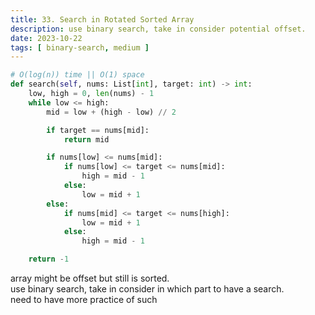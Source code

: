 ```yaml
---
title: 33. Search in Rotated Sorted Array
description: use binary search, take in consider potential offset.
date: 2023-10-22
tags: [ binary-search, medium ] 
---
```


```python
# O(log(n)) time || O(1) space
def search(self, nums: List[int], target: int) -> int:
    low, high = 0, len(nums) - 1
    while low <= high:
        mid = low + (high - low) // 2

        if target == nums[mid]:
            return mid

        if nums[low] <= nums[mid]:
            if nums[low] <= target <= nums[mid]:
                high = mid - 1
            else:
                low = mid + 1
        else:
            if nums[mid] <= target <= nums[high]:
                low = mid + 1
            else:
                high = mid - 1

    return -1
```

array might be offset but still is sorted. \
use binary search, take in consider in which part to have a search. \
need to have more practice of such
